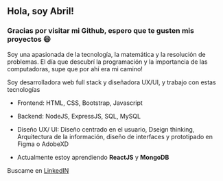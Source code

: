 ## Hola, soy Abril! 

### Gracias por visitar mi Github, espero que te gusten mis proyectos 😄

Soy una apasionada de la tecnología, la matemática y la resolución de problemas. El día que descubrí la programación y la importancia de las computadoras, supe que por ahí era mi camino!

Soy desarrolladora web full stack y diseñadora UX/UI, y trabajo con estas tecnologías
- Frontend: HTML, CSS, Bootstrap, Javascript
- Backend: NodeJS, ExpressJS, SQL, MySQL
- Diseño UX/ UI: Diseño centrado en el usuario, Dseign thinking, Arquitectura de la información, diseño de interfaces y prototipado en Figma o AdobeXD

- Actualmente estoy aprendiendo **ReactJS** y **MongoDB**

Buscame en [LinkedIN](https://www.linkedin.com/in/abrilgarciaduran/)

<!--
**abrilgarciaduran/abrilgarciaduran** is a ✨ _special_ ✨ repository because its `README.md` (this file) appears on your GitHub profile.

Here are some ideas to get you started:

- 🔭 I’m currently working on ...
- 🌱 I’m currently learning ...
- 👯 I’m looking to collaborate on ...
- 🤔 I’m looking for help with ...
- 💬 Ask me about ...
- 📫 How to reach me: ...
- 😄 Pronouns: ...
- ⚡ Fun fact: ...
-->

